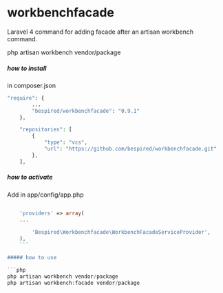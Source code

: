 workbenchfacade
===============

Laravel 4 command for adding facade after an artisan workbench command.

php artisan workbench vendor/package

##### how to install

in composer.json

```php
"require": {
		...
		"bespired/workbenchfacade": "0.9.1"
	},

	"repositories": [
	    {
			"type": "vcs",
			"url": "https://github.com/bespired/workbenchfacade.git"
	    },
	],
```

##### how to activate

Add in app/config/app.php

```php

	'providers' => array(
    ...
    
		'Bespired\Workbenchfacade\WorkbenchFacadeServiceProvider',
	),
	```

##### how to use

```php
php artisan workbench vendor/package
php artisan workbench:facade vendor/package
```




